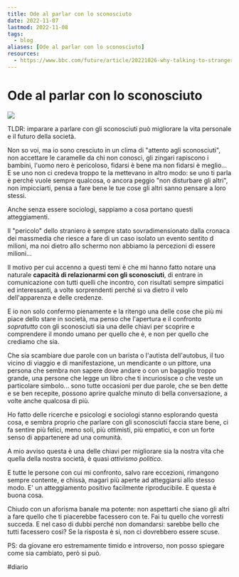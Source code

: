 ```yaml
---
title: Ode al parlar con lo sconosciuto
date: 2022-11-07
lastmod: 2022-11-08
tags:
  - blog
aliases: [Ode al parlar con lo sconosciuto]
resources: 
  - https://www.bbc.com/future/article/20221026-why-talking-to-strangers-can-make-us-happier
---
```

# Ode al parlar con lo sconosciuto

![](../../assets/blog/talk_2_strangers.webp)

TLDR: imparare a parlare con gli sconosciuti può migliorare la vita personale e il futuro della società.

Non so voi, ma io sono cresciuto in un clima di "attento agli sconosciuti", non accettare le caramelle da chi non conosci, gli zingari rapiscono i bambini, l'uomo nero è pericoloso, fidarsi è bene ma non fidarsi è meglio...
E se uno non ci credeva troppo te la mettevano in altro modo: se uno ti parla è perché vuole sempre qualcosa, o ancora peggio "non disturbare gli altri", non impicciarti, pensa a fare bene le tue cose gli altri sanno pensare a loro stessi.

Anche senza essere sociologi, sappiamo a cosa portano questi atteggiamenti.

Il "pericolo" dello straniero è sempre stato sovradimensionato dalla cronaca dei massmedia che riesce a fare di un caso isolato un evento sentito d milioni, ma noi dietro allo schermo non abbiamo la percezioni di essere milioni...

Il motivo per cui accenno a questi temi è che mi hanno fatto notare una naturale **capacità di relazionarmi con gli sconosciuti**, di entrare in comunicazione con tutti quelli che incontro, con risultati sempre simpatici ed interessanti, a volte sorprendenti perché si va dietro il velo dell'apparenza e delle credenze.

E io non solo confermo pienamente e la ritengo una delle cose che più mi piace dello stare in società, ma penso che l'apertura e il confronto _sopratutto_ con gli sconosciuti sia una delle chiavi per scoprire e comprendere il mondo umano per quello che è, e non per quello che crediamo che sia.

Che sia scambiare due parole con un barista o l'autista dell'autobus, il tuo vicino di viaggio e di manifestazione, un mendicante o un pittore, una persona che sembra non sapere dove andare o con un bagaglio troppo grande, una persone che legge un libro che ti incuriosisce o che veste un particolare simbolo... sono tutte occasioni per due parole, che se ben dette e se ben recepite, possono aprire qualche minuto di bella conversazione, a volte anche qualcosa di più.

Ho fatto delle ricerche e psicologi e sociologi stanno esplorando questa cosa, e sembra proprio che parlare con gli sconosciuti faccia stare bene, ci fa sentire più felici, meno soli, più ottimisti, più empatici, e con un forte senso di appartenere ad una comunità.

A mio avviso questa è una delle chiavi per migliorare sia la nostra vita che quella della nostra società, è quasi _attivismo politico_.

E tutte le persone con cui mi confronto, salvo rare eccezioni, rimangono sempre contente, e chissà, magari più aperte ad atteggiarsi allo stesso modo. E' un atteggiamento positivo facilmente riproducibile. E questa è buona cosa.

Chiudo con un aforisma banale ma potente: non aspettarti che siano gli altri a fare quello che ti piacerebbe facessero con te. Fai tu quello che vorresti succeda.
E nel caso di dubbi perché non domandarsi: sarebbe bello che tutti facessero così?
Se la risposta è si, non ci dovrebbero essere scuse.

PS: da giovane ero estremamente timido e introverso, non posso spiegare come sia cambiato, però si può.

#diario 





